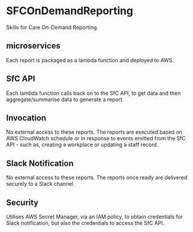 # SFCOnDemandReporting
Skills for Care On-Demand Reporting.

## microservices
Each report is packaged as a lambda function and deployed to AWS.

## SfC API
Each lambda function calls back on to the SfC API, to get data and then aggregate/summarise data
to generate a report.

## Invocation
No external access to these reports. The reports are executed based on AWS CloudWatch schedule or
in response to events emitted from the SfC API - such as, creating a workplace or updating a staff record.

## Slack Notification
No external access to these reports. The reports once ready are delivered securely to a Slack channel.

## Security
Utilises AWS Secret Manager, via an IAM policy, to obtain credentials for Slack notification, but also
the credentials to access the SfC API.
